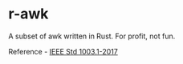 # r-awk

A subset of awk written in Rust. For profit, not fun.

Reference - [IEEE Std 1003.1-2017](https://pubs.opengroup.org/onlinepubs/9699919799/utilities/awk.html)